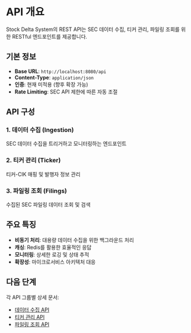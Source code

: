 # API 개요

Stock Delta System의 REST API는 SEC 데이터 수집, 티커 관리, 파일링 조회를 위한 RESTful 엔드포인트를 제공합니다.

## 기본 정보

- **Base URL**: `http://localhost:8080/api`
- **Content-Type**: `application/json`
- **인증**: 현재 미적용 (향후 확장 가능)
- **Rate Limiting**: SEC API 제한에 따른 자동 조절

## API 구성

### 1. 데이터 수집 (Ingestion)
SEC 데이터 수집을 트리거하고 모니터링하는 엔드포인트

### 2. 티커 관리 (Ticker)
티커-CIK 매핑 및 발행자 정보 관리

### 3. 파일링 조회 (Filings)
수집된 SEC 파일링 데이터 조회 및 검색

## 주요 특징

- **비동기 처리**: 대용량 데이터 수집을 위한 백그라운드 처리
- **캐싱**: Redis를 활용한 효율적인 응답
- **모니터링**: 상세한 로깅 및 상태 추적
- **확장성**: 마이크로서비스 아키텍처 대응

## 다음 단계

각 API 그룹별 상세 문서:
- [데이터 수집 API](./ingestion.md)
- [티커 관리 API](./ticker.md)
- [파일링 조회 API](./filings.md)